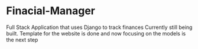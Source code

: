 # Finacial-Manager
Full Stack Application that uses Django to track finances
Currently still being built.
Template for the website is done and now focusing on the models is the next step

